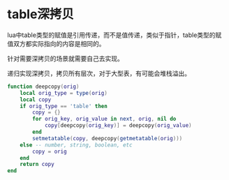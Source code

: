 # table深拷贝

lua中table类型的赋值是引用传递，而不是值传递，类似于指针，table类型的赋值双方都实际指向的内容是相同的。

针对需要深拷贝的场景就需要自己去实现。


递归实现深拷贝，拷贝所有层次，对于大型表，有可能会堆栈溢出。

```Lua
function deepcopy(orig)
    local orig_type = type(orig)
    local copy
    if orig_type == 'table' then
        copy = {}
        for orig_key, orig_value in next, orig, nil do
            copy[deepcopy(orig_key)] = deepcopy(orig_value)
        end
        setmetatable(copy, deepcopy(getmetatable(orig)))
    else -- number, string, boolean, etc
        copy = orig
    end
    return copy
end
```